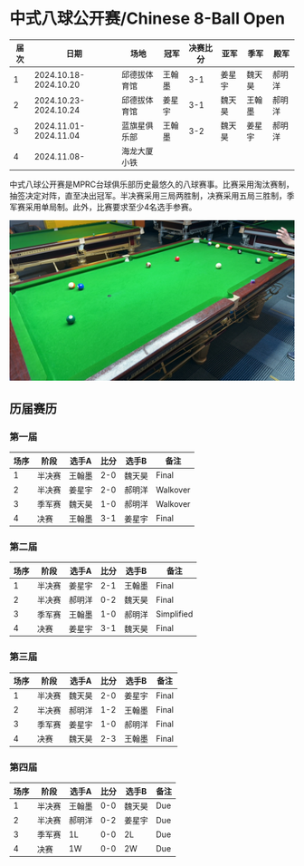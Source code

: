 # 中式八球公开赛/Chinese 8-Ball Open

| 届次 | 日期                   | 场地        | 冠军   | 决赛比分 | 亚军   | 季军   | 殿军 |
| ---- | --------------------- | ----------- | ------ | ------ | ------ | ------ | ------- |
| 1    | 2024.10.18-2024.10.20 | 邱德拔体育馆 | 王翰墨 | 3-1      | 姜星宇 | 魏天昊 | 郝明洋 |
| 2    | 2024.10.23-2024.10.24 | 邱德拔体育馆 | 姜星宇 | 3-1      | 魏天昊 | 王翰墨 | 郝明洋 |
| 3    | 2024.11.01-2024.11.04 | 蓝旗星俱乐部 | 王翰墨 | 3-2      | 魏天昊 | 姜星宇 | 郝明洋 |
| 4    | 2024.11.08-           | 海龙大厦小铁 |        |          |       |       |        |

中式八球公开赛是MPRC台球俱乐部历史最悠久的八球赛事。比赛采用淘汰赛制，抽签决定对阵，直至决出冠军。半决赛采用三局两胜制，决赛采用五局三胜制，季军赛采用单局制。此外，比赛要求至少4名选手参赛。

![](./img/chinese_8-ball_open.jpg)

## 历届赛历

### 第一届

| 场序 | 阶段   | 选手A  | 比分 | 选手B  | 备注 |
| ---- | ------ | ----- | ---- | ----- | ---- |
| 1    | 半决赛 | 王翰墨 | 2-0  | 魏天昊 | Final |
| 2    | 半决赛 | 姜星宇 | 2-0  | 郝明洋 | Walkover |
| 3    | 季军赛 | 魏天昊 | 1-0  | 郝明洋 | Walkover  |
| 4    | 决赛   | 王翰墨 | 3-1  | 姜星宇 | Final |

### 第二届

| 场序 | 阶段   | 选手A  | 比分 | 选手B  | 备注  |
| ---- | ----- | ------ | ---- | ----- | ----- |
| 1    | 半决赛 | 姜星宇 | 2-1  | 王翰墨 | Final |
| 2    | 半决赛 | 郝明洋 | 0-2  | 魏天昊 | Final |
| 3    | 季军赛 | 王翰墨 | 1-0  | 郝明洋 | Simplified |
| 4    | 决赛   | 姜星宇 | 3-1  | 魏天昊 | Final |

### 第三届

| 场序 | 阶段   | 选手A  | 比分 | 选手B  | 备注  |
| ---- | ----- | ------ | ---- | ----- | ----- |
| 1    | 半决赛 | 魏天昊 | 2-0  | 姜星宇 | Final |
| 2    | 半决赛 | 郝明洋 | 1-2  | 王翰墨 | Final |
| 3    | 季军赛 | 姜星宇 | 1-0  | 郝明洋 | Final |
| 4    | 决赛   | 魏天昊 | 2-3  | 王翰墨 | Final |

### 第四届

| 场序 | 阶段   | 选手A  | 比分 | 选手B  | 备注  |
| ---- | ----- | ------ | ---- | ----- | ----- |
| 1    | 半决赛 | 王翰墨 | 0-0  | 魏天昊 | Due   |
| 2    | 半决赛 | 郝明洋 | 0-2  | 姜星宇 | Due   |
| 3    | 季军赛 | 1L    | 0-0  | 2L    | Due   |
| 4    | 决赛   | 1W    | 0-0  | 2W    | Due   |

